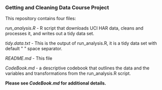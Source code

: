### Getting and Cleaning Data Course Project

This repository contains four files:

*run_analysis.R* - R script that downloads UCI HAR data, cleans and processes it, and writes out a tidy data set.

*tidy.data.txt* - This is the output of run_analysis.R, it is a tidy data set with default " " space separator.

*README.md* - This file

*CodeBook.md* - a descriptive codebook that outlines the data and the variables and transformations from the run_analysis.R script.

**Please see *CodeBook.md* for additional details.**

